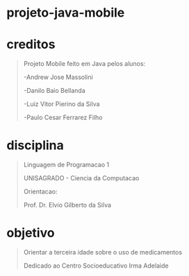 # projeto-java-mobile

# creditos

> Projeto Mobile feito em Java pelos alunos:
>
>-Andrew Jose Massolini
>
>-Danilo Baio Bellanda
>
>-Luiz Vitor Pierino da Silva
>
>-Paulo Cesar Ferrarez Filho

# disciplina

>Linguagem de Programacao 1
>
>UNISAGRADO - Ciencia da Computacao
>
>Orientacao:
>
>Prof. Dr. Elvio Gilberto da Silva

# objetivo
>Orientar a terceira idade sobre o uso de medicamentos
>
>Dedicado ao Centro Socioeducativo Irma Adelaide